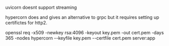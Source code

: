 uvicorn doesnt support streaming

hypercorn does and gives an alternative to grpc but it requires setting up certifictes 
for http2. 

openssl req -x509 -newkey rsa:4096 -keyout key.pem -out cert.pem -days 365 -nodes
hypercorn --keyfile key.pem --certfile cert.pem server:app